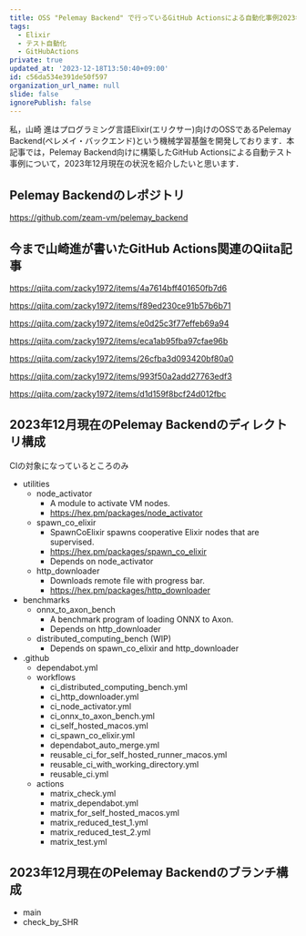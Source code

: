 ```yaml
---
title: OSS "Pelemay Backend" で行っているGitHub Actionsによる自動化事例2023年12月版
tags:
  - Elixir
  - テスト自動化
  - GitHubActions
private: true
updated_at: '2023-12-18T13:50:40+09:00'
id: c56da534e391de50f597
organization_url_name: null
slide: false
ignorePublish: false
---
```

私，山崎 進はプログラミング言語Elixir(エリクサー)向けのOSSであるPelemay Backend(ペレメイ・バックエンド)という機械学習基盤を開発しております．本記事では，Pelemay Backend向けに構築したGitHub Actionsによる自動テスト事例について，2023年12月現在の状況を紹介したいと思います．

## Pelemay Backendのレポジトリ

https://github.com/zeam-vm/pelemay_backend

## 今まで山崎進が書いたGitHub Actions関連のQiita記事

https://qiita.com/zacky1972/items/4a7614bff401650fb7d6

https://qiita.com/zacky1972/items/f89ed230ce91b57b6b71

https://qiita.com/zacky1972/items/e0d25c3f77effeb69a94

https://qiita.com/zacky1972/items/eca1ab95fba97cfae96b

https://qiita.com/zacky1972/items/26cfba3d093420bf80a0

https://qiita.com/zacky1972/items/993f50a2add27763edf3

https://qiita.com/zacky1972/items/d1d159f8bcf24d012fbc

## 2023年12月現在のPelemay Backendのディレクトリ構成

CIの対象になっているところのみ

* utilities
    * node_activator
        * A module to activate VM nodes.
        * https://hex.pm/packages/node_activator
    * spawn_co_elixir
        * SpawnCoElixir spawns cooperative Elixir nodes that are supervised.
        * https://hex.pm/packages/spawn_co_elixir
        * Depends on node_activator
    * http_downloader
        * Downloads remote file with progress bar.
        * https://hex.pm/packages/http_downloader
* benchmarks
    * onnx_to_axon_bench
        * A benchmark program of loading ONNX to Axon.
        * Depends on http_downloader
    * distributed_computing_bench (WIP)
        * Depends on spawn_co_elixir and http_downloader
* .github
    * dependabot.yml
    * workflows
        * ci_distributed_computing_bench.yml
        * ci_http_downloader.yml
        * ci_node_activator.yml
        * ci_onnx_to_axon_bench.yml
        * ci_self_hosted_macos.yml
        * ci_spawn_co_elixir.yml
        * dependabot_auto_merge.yml
        * reusable_ci_for_self_hosted_runner_macos.yml
        * reusable_ci_with_working_directory.yml
        * reusable_ci.yml
    * actions
        * matrix_check.yml
        * matrix_dependabot.yml
        * matrix_for_self_hosted_macos.yml
        * matrix_reduced_test_1.yml
        * matrix_reduced_test_2.yml
        * matrix_test.yml

## 2023年12月現在のPelemay Backendのブランチ構成

* main
* check_by_SHR

